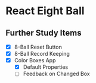 # React Eight Ball

## Further Study Items

- [x] 8-Ball Reset Button
- [x] 8-Ball Record Keeping
- [x] Color Boxes App
  - [x] Default Properties
  - [ ] Feedback on Changed Box
